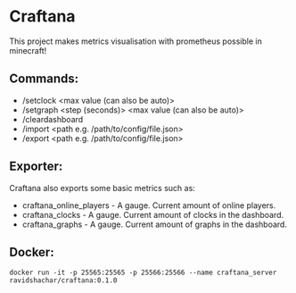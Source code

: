 Craftana  
=========

This project makes metrics visualisation with prometheus possible in minecraft!  
  
Commands:  
---------
* /setclock <Clock ID> <Prometheus address> <max value (can also be auto)> <PromQL Query>  
* /setgraph <Graph ID> <Prometheus address> <step (seconds)> <max value (can also be auto)> <PromQL Query>  
* /cleardashboard  
* /import <path e.g. /path/to/config/file.json>  
* /export <path e.g. /path/to/config/file.json>  
  
Exporter:  
---------
Craftana also exports some basic metrics such as:  
* craftana_online_players - A gauge. Current amount of online players.  
* craftana_clocks - A gauge. Current amount of clocks in the dashboard.  
* craftana_graphs - A gauge. Current amount of graphs in the dashboard.  
  
Docker:
-------
```
docker run -it -p 25565:25565 -p 25566:25566 --name craftana_server ravidshachar/craftana:0.1.0
```